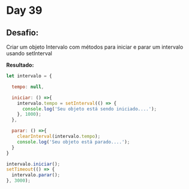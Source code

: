 # Day 39


## Desafio:

Criar um objeto Intervalo com métodos para iniciar e parar um intervalo usando setInterval	

**Resultado:**

```javascript
let intervalo = {

  tempo: null,

  iniciar: () =>{
    intervalo.tempo = setInterval(() => {
      console.log('Seu objeto está sendo iniciado....');
    }, 1000);
  },

  parar: () =>{
    clearInterval(intervalo.tempo);
    console.log('Seu objeto está parado....');
  }
}

intervalo.iniciar();
setTimeout(() => {
  intervalo.parar();
}, 3000);
